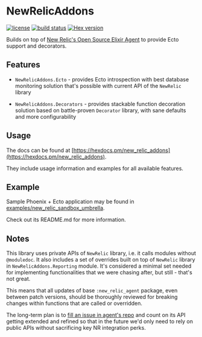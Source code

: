 # NewRelicAddons

[![license](https://img.shields.io/github/license/surgeventures/new_relic_addons.svg)](https://github.com/surgeventures/new_relic_addons/blob/master/LICENSE.md)
[![build status](https://img.shields.io/circleci/project/github/surgeventures/new_relic_addons/master.svg)](https://circleci.com/gh/surgeventures/surgeventures/new_relic_addons/tree/master)
[![Hex version](https://img.shields.io/hexpm/v/new_relic_addons.svg)](https://hex.pm/packages/new_relic_addons)

Builds on top of [New Relic's Open Source Elixir Agent](https://github.com/newrelic/elixir_agent) to
provide Ecto support and decorators.

## Features

- `NewRelicAddons.Ecto` - provides Ecto introspection with best database monitoring solution that's
  possible with current API of the `NewRelic` library

- `NewRelicAddons.Decorators` - provides stackable function decoration solution based on
  battle-proven `Decorator` library, with sane defaults and more configurability

## Usage

The docs can be found at [https://hexdocs.pm/new_relic_addons](https://hexdocs.pm/new_relic_addons).

They include usage information and examples for all available features.

## Example

Sample Phoenix + Ecto application may be found in
[examples/new_relic_sandbox_umbrella](https://github.com/surgeventures/new_relic_addons/tree/master/examples/new_relic_sandbox_umbrella).

Check out its README.md for more information.

## Notes

This library uses private APIs of `NewRelic` library, i.e. it calls modules without `@moduledoc`. It
also includes a set of overrides built on top of `NewRelic` library in `NewRelicAddons.Reporting`
module. It's considered a minimal set needed for implementing functionalities that we were chasing
after, but still - that's not great.

This means that all updates of base `:new_relic_agent` package, even between patch versions, should
be thoroughly reviewed for breaking changes within functions that are called or overridden.

The long-term plan is to [fill an issue in agent's
repo](https://github.com/newrelic/elixir_agent/issues/122) and count on its API getting extended and
refined so that in the future we'd only need to rely on public APIs without sacrificing key NR
integration perks.

